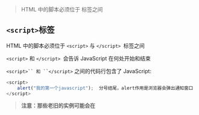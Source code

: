> HTML 中的脚本必须位于 <script> 与 </script> 标签之间

## `<script>`标签

HTML 中的脚本必须位于 `<script>` 与 `</script> `标签之间

`<script>` 和 `</script> `会告诉 JavaScript 在何处开始和结束

`<script>`` 和 ``</script>` 之间的代码行包含了 JavaScript:

```js
<script>
    alert("我的第一个javascript");  分号结尾，alert作用是浏览器会弹出通知窗口 
</script>
```

> **注意：那些老旧的实例可能会在 <script> 标签中使用 type="text/javascript"。现在已经不必这样做了。JavaScript 是所有现代浏览器以及 HTML5 中的默认脚本语言**

## `<body>` 中的 JavaScript

JavaScript 会在页面加载时向 HTML 的 <body> 写文本：

```js
<!DOCTYPE html>
<html>
<body>
.
.
<script>
document.write("<h1>这是一个标题</h1>");
document.write("<p>这是一个段落</p>");
</script>
.
.
</body>

</html>
```

## JavaScript 函数和事件

> 上面例子中的 JavaScript 语句，会在页面加载时执行。

> 通常，我们需要在某个事件发生时执行代码，比如当用户点击按钮时。
> 如果我们把 JavaScript 代码放入函数中，就可以在事件发生时调用该函数

## 在 `<head>` 或者 `<body>` 的JavaScript

> 您可以在 HTML 文档中放入不限数量的脚本。

> **脚本可位于 HTML 的 <body> 或 <head> 部分中，或者同时存在于两个部分中。**

> **通常的做法是把函数放入 <head> 部分中，或者放在页面底部。这样就可以把它们安置到同一处位置，不会干扰页面的内容**

## `<head>` 中的 JavaScript 函数

```js
<!DOCTYPE html>
<html>
<head>
<meta charset="utf-8">
<title>javascript</title>
<script>
function myfunction(){
  document.getElementById("demo").innerHTML="我的第一个 JavaScript 函数";
}
</script>   
</head>
<body>
<p id="demo">一个段落。</p>
<button type="button" onclick="myfunction()">点击这里</button>
</body>
</html>
该函数会在点击按钮时被调用
```

## 外部的 JavaScript

> 也可以把脚本保存到外部文件中。外部文件通常包含被多个网页使用的代码。
>
> 外部 JavaScript 文件的文件扩展名是 .js。
>
> 如需使用外部文件，请在 <script> 标签的 "src" 属性中设置该 .js 文件

> **外部脚本不能包含 <script> 标签， 直接写 javascript 代码**

## 细节

> **HTML 输出流中使用 document.write，相当于添加在原有html代码中添加一串html代码。而如果在文档加载后使用（如使用函数），会覆盖整个文档**

 

